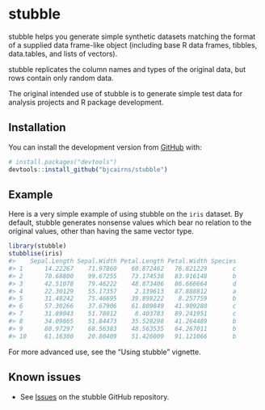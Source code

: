 
<!-- README.md is generated from README.Rmd. Please edit that file -->

# stubble

<!-- badges: start -->

<!-- badges: end -->

stubble helps you generate simple synthetic datasets matching the format
of a supplied data frame-like object (including base R data frames,
tibbles, data.tables, and lists of vectors).

stubble replicates the column names and types of the original data, but
rows contain only random data.

The original intended use of stubble is to generate simple test data for
analysis projects and R package development.

## Installation

You can install the development version from
[GitHub](https://github.com/) with:

``` r
# install.packages("devtools")
devtools::install_github("bjcairns/stubble")
```

## Example

Here is a very simple example of using stubble on the `iris` dataset. By
default, stubble generates nonsense values which bear no relation to the
original values, other than having the same vector type.

``` r
library(stubble)
stubblise(iris)
#>    Sepal.Length Sepal.Width Petal.Length Petal.Width Species
#> 1      14.22267    71.97860    60.872462   76.821229       c
#> 2      70.68800    99.67255    73.174538   83.916148       b
#> 3      42.51078    79.46222    48.873406   86.666664       d
#> 4      22.30129    55.17357     2.139613   87.888812       a
#> 5      31.48242    75.46695    39.898222    8.257759       b
#> 6      57.30266    37.67906    61.809849   41.909280       c
#> 7      31.89043    51.78012     8.403783   89.241951       c
#> 8      34.09865    51.84473    35.528298   41.264489       b
#> 9      80.97297    68.56383    48.563535   64.267011       b
#> 10     61.16300    20.80409    51.426009   91.121066       b
```

For more advanced use, see the “Using stubble” vignette.

## Known issues

  - See [Issues](https://github.com/bjcairns/stubble/issues) on the
    stubble GitHub repository.
